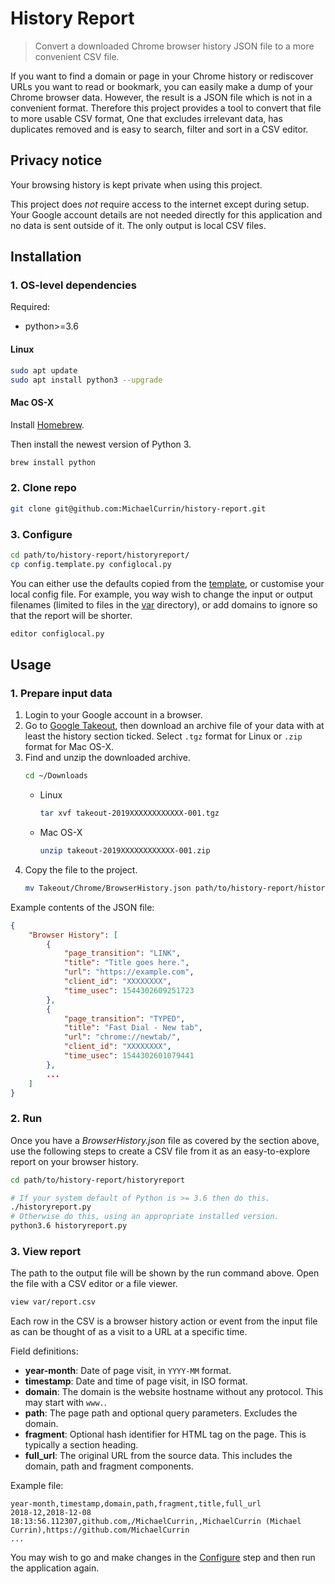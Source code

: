# History Report
> Convert a downloaded Chrome browser history JSON file to a more convenient CSV file.

If you want to find a domain or page in your Chrome history or rediscover URLs you want to read or bookmark, you can easily make a dump of your Chrome browser data. However, the result is a JSON file which is not in a convenient format. Therefore this project provides a tool to convert that file to more usable CSV format, One that excludes irrelevant data, has duplicates removed and is easy to search, filter and sort in a CSV editor.


## Privacy notice

Your browsing history is kept private when using this project. 

This project does *not* require access to the internet except during setup. Your Google account details are not needed directly for this application and no data is sent outside of it. The only output is local CSV files.
 

## Installation

### 1. OS-level dependencies

Required:

- python>=3.6

#### Linux

```bash
sudo apt update
sudo apt install python3 --upgrade
```

#### Mac OS-X

Install [Homebrew](https://brew.sh/).

Then install the newest version of Python 3.

```bash
brew install python
```


### 2. Clone repo

```bash
git clone git@github.com:MichaelCurrin/history-report.git
```

### 3. Configure

```bash
cd path/to/history-report/historyreport/
cp config.template.py configlocal.py
```

You can either use the defaults copied from the [template](historyreport/etc/config.template.py), or customise your local config file. For example, you way wish to change the input or output filenames (limited to files in the [var](historyreport/var) directory), or add domains to ignore so that the report will be shorter.

```bash
editor configlocal.py 
```


## Usage

### 1. Prepare input data

1. Login to your Google account in a browser.
2. Go to [Google Takeout](https://takeout.google.com/settings/takeout), then download an archive file of your data with at least the history section ticked. Select `.tgz` format for Linux or `.zip` format for Mac OS-X.
3. Find and unzip the downloaded archive.
    ```bash
    cd ~/Downloads
    ```
    - Linux
        ```bash
        tar xvf takeout-2019XXXXXXXXXXXX-001.tgz
        ```
    - Mac OS-X
        ```bash
        unzip takeout-2019XXXXXXXXXXXX-001.zip
        ```
4. Copy the file to the project.
    ```bash
    mv Takeout/Chrome/BrowserHistory.json path/to/history-report/historyreport/var/
    ```

Example contents of the JSON file:

```json
{
    "Browser History": [
        {
            "page_transition": "LINK",
            "title": "Title goes here.",
            "url": "https://example.com",
            "client_id": "XXXXXXXX",
            "time_usec": 1544302609251723
        },
        {
            "page_transition": "TYPED",
            "title": "Fast Dial - New tab",
            "url": "chrome://newtab/",
            "client_id": "XXXXXXXX",
            "time_usec": 1544302601079441
        },
        ...
    ]
}
```

### 2. Run

Once you have a _BrowserHistory.json_ file as covered by the section above, use the following steps to create a CSV file from it as an easy-to-explore report on your browser history.

```bash
cd path/to/history-report/historyreport
```


```bash
# If your system default of Python is >= 3.6 then do this.
./historyreport.py
# Otherwise do this, using an appropriate installed version.
python3.6 historyreport.py
```

### 3. View report

The path to the output file will be shown by the run command above. Open the file with a CSV editor or a file viewer.

```bash
view var/report.csv
```

Each row in the CSV is a browser history action or event from the input file as can be thought of as a visit to a URL at a specific time.

Field definitions:

- **year-month**: Date of page visit, in `YYYY-MM` format.
- **timestamp**: Date and time of page visit, in ISO format.
- **domain**: The domain is the website hostname without any protocol. This may start with `www.`.
- **path**: The page path and optional query parameters. Excludes the domain.
- **fragment**: Optional hash identifier for HTML tag on the page. This is typically a section heading.
- **full_url**: The original URL from the source data. This includes the domain, path and fragment components.

Example file:

```csv
year-month,timestamp,domain,path,fragment,title,full_url
2018-12,2018-12-08 18:13:56.112307,github.com,/MichaelCurrin,,MichaelCurrin (Michael Currin),https://github.com/MichaelCurrin
...
```

You may wish to go and make changes in the [Configure](#3-configure) step and then run the application again.
